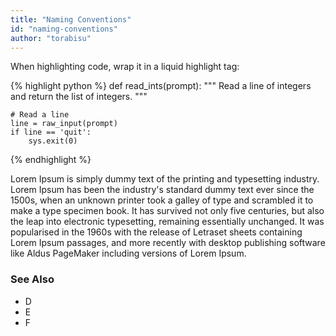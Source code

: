```yaml
---
title: "Naming Conventions"
id: "naming-conventions"
author: "torabisu"
---
```


When highlighting code, wrap it in a liquid highlight tag:

{% highlight python %}
def read_ints(prompt):
    """
    Read a line of integers and return the list of integers.
    """

    # Read a line
    line = raw_input(prompt)
    if line == 'quit': 
        sys.exit(0)
{% endhighlight %}

Lorem Ipsum is simply dummy text of the printing and typesetting industry. Lorem Ipsum has been the industry's standard dummy text ever since the 1500s, when an unknown printer took a galley of type and scrambled it to make a type specimen book. It has survived not only five centuries, but also the leap into electronic typesetting, remaining essentially unchanged. It was popularised in the 1960s with the release of Letraset sheets containing Lorem Ipsum passages, and more recently with desktop publishing software like Aldus PageMaker including versions of Lorem Ipsum.

### See Also

- D
- E
- F 